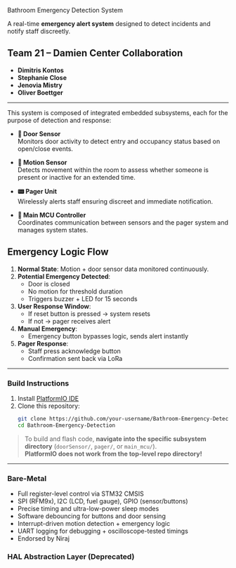 Bathroom Emergency Detection System

A real-time **emergency alert system** designed to detect incidents and notify staff discreetly.

## Team 21 – Damien Center Collaboration

- **Dimitris Kontos**  
- **Stephanie Close**  
- **Jenovia Mistry**  
- **Oliver Boettger**

---

This system is composed of integrated embedded subsystems, each for the purpose of detection and response:

- **🚪 Door Sensor**  
  Monitors door activity to detect entry and occupancy status based on open/close events.

- **🎯 Motion Sensor**  
  Detects movement within the room to assess whether someone is present or inactive for an extended time.

- **📟 Pager Unit**  
  Wirelessly alerts staff ensuring discreet and immediate notification.

- **🧠 Main MCU Controller**  
  Coordinates communication between sensors and the pager system and manages system states.

## Emergency Logic Flow

1. **Normal State**: Motion + door sensor data monitored continuously.
2. **Potential Emergency Detected**:  
   - Door is closed  
   - No motion for threshold duration  
   - Triggers buzzer + LED for 15 seconds
3. **User Response Window**:  
   - If reset button is pressed → system resets  
   - If not → pager receives alert
4. **Manual Emergency**:  
   - Emergency button bypasses logic, sends alert instantly
5. **Pager Response**:  
   - Staff press acknowledge button  
   - Confirmation sent back via LoRa
---

### Build Instructions

1. Install [PlatformIO IDE](https://platformio.org/install)
2. Clone this repository:
   ```bash
   git clone https://github.com/your-username/Bathroom-Emergency-Detection.git
   cd Bathroom-Emergency-Detection
> To build and flash code, **navigate into the specific subsystem directory** (`doorSensor/`, `pager/`, or `main_mcu/`).  
> **PlatformIO does not work from the top-level repo directory!**

---

### Bare-Metal

- Full register-level control via STM32 CMSIS
- SPI (RFM9x), I2C (LCD, fuel gauge), GPIO (sensor/buttons)
- Precise timing and ultra-low-power sleep modes
- Software debouncing for buttons and door sensing
- Interrupt-driven motion detection + emergency logic
- UART logging for debugging + oscilloscope-tested timings
- Endorsed by Niraj

### HAL Abstraction Layer (Deprecated)
